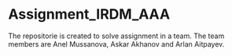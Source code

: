 # Assignment_IRDM_AAA
The repositorie is created to solve assignment in a team. The team members are Anel Mussanova, Askar Akhanov and Arlan Aitpayev. 
